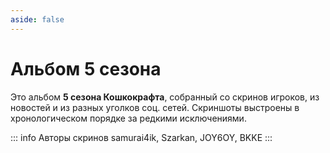 ```yaml
---
aside: false
---
```


# Альбом 5 сезона

Это альбом **5 сезона Кошкокрафта**, собранный со скринов игроков, из новостей и из разных уголков соц. сетей. Скриншоты выстроены в хронологическом порядке за редкими исключениями.

::: info Авторы скринов
samurai4ik, Szarkan, JOY6OY, BKKE
::: 

<Album season="5season" />
